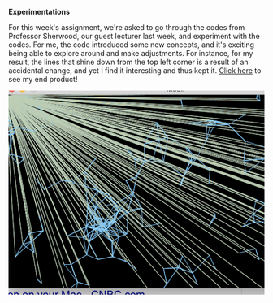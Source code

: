 **Experimentations**

For this week's assignment, we're asked to go through the codes from Professor Sherwood, our guest lecturer last week, and experiment with the codes. For me, the code introduced some new concepts, and it's exciting being able to explore around and make adjustments. For instance, for my result, the lines that shine down from the top left corner is a result of an accidental change, and yet I find it interesting and thus kept it. [Click here](https://youtu.be/3d8FJj6o2P4) to see my end product!

![](pic1.png)
